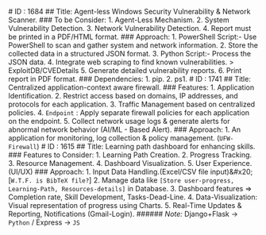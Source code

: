 #   I D   :   1 6 8 4 
 
 # #   T i t l e :   A g e n t - l e s s   W i n d o w s   S e c u r i t y   V u l n e r a b i l i t y   &   N e t w o r k   S c a n n e r . 
 
 # # #   T o   b e   C o n s i d e r : 
 
 1 .   A g e n t - L e s s   M e c h a n i s m . 
 2 .   S y s t e m   V u l n e r a b i l i t y   D e t e c t i o n . 
 3 .   N e t w o r k   V u l n e r a b i l i t y   D e t e c t i o n . 
 4 .   R e p o r t   m u s t   b e   p r i n t e d   i n   a   P D F / H T M L   f o r m a t . 
 
 # # #   A p p r o a c h : 
 
 1 .   * * P o w e r S h e l l   S c r i p t * * : -   U s e   P o w e r S h e l l   t o   s c a n   a n d   g a t h e r   s y s t e m   a n d   n e t w o r k   i n f o r m a t i o n . 
 2 .   S t o r e   t h e   c o l l e c t e d   d a t a   i n   a   s t r u c t u r e d   J S O N   f o r m a t . 
 3 .   * * P y t h o n   S c r i p t * * : -   P r o c e s s   t h e   J S O N   d a t a . 
 4 .   I n t e g r a t e   w e b   s c r a p i n g   t o   f i n d   k n o w n   v u l n e r a b i l i t i e s . 
       \ >   E x p l o i t D B / C V E D e t a i l s 
 5 .   G e n e r a t e   d e t a i l e d   v u l n e r a b i l i t y   r e p o r t s . 
 6 .   P r i n t   r e p o r t   i n   P D F   f o r m a t . 
 
 # # #   D e p e n d e n c i e s : 
 
 1 .   * * p i p * * . 
 2 .   * * p s 1 * * . 
 
 #   I D   :   1 7 4 1 
 
 # #   T i t l e :   C e n t r a l i z e d   a p p l i c a t i o n - c o n t e x t   a w a r e   f i r e w a l l . 
 
 # # #   F e a t u r e s : 
 
 1 .   A p p l i c a t i o n   I d e n t i f i c a t i o n . 
 2 .   R e s t r i c t   a c c e s s   b a s e d   o n   d o m a i n s ,   I P   a d d r e s s e s ,   a n d   p r o t o c o l s   f o r   e a c h   a p p l i c a t i o n . 
 3 .   T r a f f i c   M a n a g e m e n t   b a s e d   o n   c e n t r a l i z e d   p o l i c i e s . 
 4 .   ` E n d p o i n t `   :   A p p l y   s e p a r a t e   f i r e w a l l   p o l i c i e s   f o r   e a c h   a p p l i c a t i o n   o n   t h e   e n d p o i n t . 
 5 .   C o l l e c t   n e t w o r k   u s a g e   l o g s   &   g e n e r a t e   a l e r t s   f o r   a b n o r m a l   n e t w o r k   b e h a v i o r   ( A I / M L   -   B a s e d   A l e r t ) . 
 
 # # #   A p p r o a c h : 
 
 1 .   A n   a p p l i c a t i o n   f o r   m o n i t o r i n g ,   l o g   c o l l e c t i o n   &   p o l i c y   m a n a g e m e n t .   ( ` U F W - F i r e w a l l ` ) 
 
 #   I D   :   1 6 1 5 
 
 # #   T i t l e :   L e a r n i n g   p a t h   d a s h b o a r d   f o r   e n h a n c i n g   s k i l l s . 
 
 # # #   * * F e a t u r e s   t o   C o n s i d e r : * * 
 
 1 .   * * L e a r n i n g   P a t h   C r e a t i o n . * * 
 2 .   * * P r o g r e s s   T r a c k i n g . * * 
 3 .   * * R e s o u r c e   M a n a g e m e n t . * * 
 4 .   * * D a s h b o a r d   V i s u a l i z a t i o n . * * 
 5 .   * * U s e r   E x p e r i e n c e .   ( U I / U X ) * * 
 
 # # #   A p p r o a c h : 
 
 1 .   * * I n p u t   D a t a   H a n d l i n g . * * ( E x c e l / C S V   f i l e   i n p u t ) & # x 2 0 ; 
       \ [ ` W . T . F .   i s   B i b T e X   f i l e ? ` ] 
 2 .   M a n a g e   d a t a   l i k e   ` [ S t o r e   u s e r - p r o g r e s s ,   L e a r n i n g - P a t h ,   R e s o u r c e s - d e t a i l s ] `   i n   D a t a b a s e . 
 3 .   * * D a s h b o a r d   f e a t u r e s * *   = >   C o m p l e t i o n   r a t e ,   S k i l l   D e v e l o p m e n t ,   T a s k s - D e a d - L i n e . 
 4 .   * * D a t a - V i s u a l i z a t i o n : * *   V i s u a l   r e p r e s e n t a t i o n   o f   p r o g r e s s   u s i n g   C h a r t s . 
 5 .   R e a l - T i m e   U p d a t e s   &   R e p o r t i n g ,   N o t i f i c a t i o n s   ( G m a i l - L o g i n ) . 
 
 # # # # # #   * N o t e : *   D j a n g o + F l a s k   - >   ` P y t h o n `   /   E x p r e s s   - >   ` J S ` 